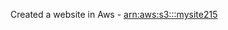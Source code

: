 Created a website in Aws - [arn:aws:s3:::mysite215](http://mysite215.s3-website-us-east-1.amazonaws.com)
